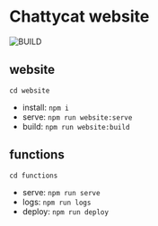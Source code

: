 # Chattycat website
![BUILD](https://github.com/ydomenjoud/chattycat/workflows/BUILD/badge.svg)

## website
`cd website`

* install: `npm i`
* serve: `npm run website:serve`
* build: `npm run website:build`

## functions
`cd functions`

* serve: `npm run serve`
* logs: `npm run logs`
* deploy: `npm run deploy`
